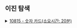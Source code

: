 ## 이진 탐색
<details>
<summary>
<a href="_10815.java">10815 - 숫자 카드(소요시간: 20분)</a>
</summary> 
<ul>
<li><p>풀이 방법</p>
<ul>
<li>특정 문자에 해당 문자가 있는지 비교하는 문제였기 때문에 Hash 자료형을 써서 문제를 해결 하려 했음,</li>
</ul>
</li>
<li><p>어려웠던 점</p>
<ul>
<li>Hash 자료형은 Stream을 적용하면 오히려 Hash처럼 O(1) 탐색이 되지않음. 그래서 Hash자료형은 .contains(Object object) 로 탐색하는게 O(1) 효과가 나온다</li>
</ul>
</li>
<li><p>배운점 </p>
<ul>
<li>contains(Object object)</li>
</ul>
</li>
</ul>


</details>